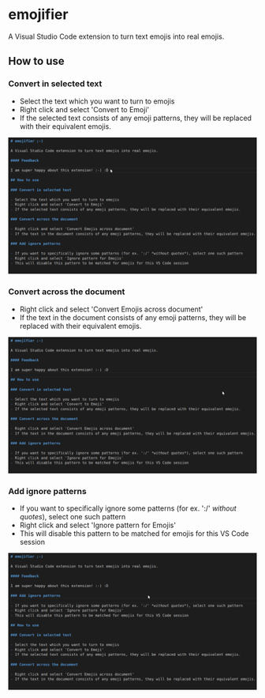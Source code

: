 # emojifier

A Visual Studio Code extension to turn text emojis into real emojis.

## How to use

### Convert in selected text

- Select the text which you want to turn to emojis
- Right click and select 'Convert to Emoji'
- If the selected text consists of any emoji patterns, they will be replaced with their equivalent emojis.

![Demo](demo/changeSelection.gif)


### Convert across the document

- Right click and select 'Convert Emojis across document'
- If the text in the document consists of any emoji patterns, they will be replaced with their equivalent emojis.

![Demo](demo/changeAcrossDocument.gif)

### Add ignore patterns

- If you want to specifically ignore some patterns (for ex. ':/' *without quotes*), select one such pattern
- Right click and select 'Ignore pattern for Emojis'
- This will disable this pattern to be matched for emojis for this VS Code session

![Demo](demo/addIgnorePattern.gif)
